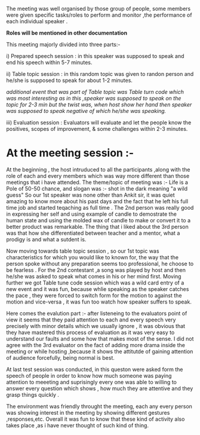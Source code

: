 The meeting was well organised by those group of people, some members were given specific tasks/roles to perform and monitor ,the performance of each individual speaker .

**Roles will be mentioned in other documentation**

This meeting majorly divided into three parts:-

i) Prepared speech session : in this speaker was supposed to speak and end his speech within 5-7 minutes.

ii) Table topic session : in this random topic was given to randon person and he/she is supposed to speak for about 1-2 minutes.

*additional event that was part of Table topic was Table turn code which was most interesting as in this ,speaker was supposed to speak on the topic for 2-3 min but the twist was, when host show her hand then speaker was supposed to speak negative of which he/she was speaking.*

iii) Evaluation session : Evaluators will evaluate and let the people know the positives, scopes of improvement, & some challenges within 2-3 minutes.

# At the meeting session :- 

At the beginning , the host intruduced to all the participants ,along with the role of each and every members which was way more different than those meetings that i have attended. The theme/topic of meeting was :- Life is a Pole of 50-50 chance, and slogan was :- shot in the dark meaning "a wild guess"
So our 1st speaker was none other than Ankit sir, it was quiet amazing to know more about his past days and the fact that he left his full time job and started teqaching as full time . 
The 2nd person was really good in expressing her self and using example of candle to demostrate the human state and using the molded wax of candle to make or convert it to a better product was remarkable. 
The thing that i liked about the 3rd person was that how she differentiated between teacher and a mentor, what a prodigy is and what a sutdent is.

Now moving towards table topic session , so our 1st topic was characteristics for which you would like to known for, the way that the person spoke without any preparation seems too professional, he choose to be fearless . For the 2nd contestant ,a song was played by host and then he/she was asked to speak what comes in his or her mind first.
Moving further we got Table tune code session which was a wild card entry of a new event and it was fun, because whlie speaking as the speaker catches the pace , they were forced to switch form for the motion to against the motion and vice-versa , it was fun too watch how speaker suffers to speak.

Here comes the evalution part :- after listeneing to the evaluators point of view it seems that they paid attention to each and every speech very precisely with minor details which we usually ignore , it was obvious that they have mastered this process of evaluation as it was very easy to understand our faults and some how that makes most of the sense.
I did not agree with the 3rd evaluator on the fact of adding more drama inside the meeting or while hosting ,because it shows the attitutde of gaining attention of audience forcefully, being normal is best.

At last test session was conducted, in this queston were asked form the speech of people in order to know how much someone was paying attention to meeeting and suprisingly every one was able to willing to answer every question which shows , how much they are attentive and they grasp things quickly .

The environment was friendly throught the meeting, each any every person was showing interest in the meeting by showing different gestures ,responses,etc.
Overall it was fun to know that these kind of activity also takes place ,as i have never thought of such kind of thing.
